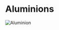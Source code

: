 # Aluminions

![Aluminion](https://github.com/DanielBrito/creative-coding-experiments/blob/master/Aluminion/aluminion.gif)
